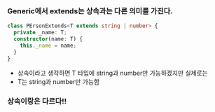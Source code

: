 ### Generic에서 extends는 상속과는 다른 의미를 가진다.

```ts
class PErsonExtends<T extends string | number> {
  private _name: T;
  constructor(name: T) {
    this._name = name;
  }
}
```

- 상속이라고 생각하면 T 타입에 string과 number만 가능하겠지만 실제로는
- T는 string과 number만 가능함

### 상속이랑은 다르다!!
